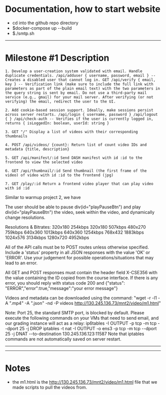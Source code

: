 # Documentation, how to start website

- cd into the github repo directory
- $docker-compose up --build
- $./smtp.sh

-----------

# Milestone #1 Description

    1. Develop a user-creation system validated with email. Handle duplicate credentials. /api/adduser { username, password, email } -- Creates a disabled user that cannot log in. GET /api/verify { email, key } -- Verification link (make sure to include the full link with parameters as part of the plain email text) with the two parameters in the query string is sent by email. Do not use a third-party mail service (e.g., gmail) for your mail server. After verifying (or not verifying) the email, redirect the user to the UI.

    2. Add cookie-based session support. Ideally, make sessions persist across server restarts. /api/login { username, password } /api/logout { } /api/check-auth -- Verifies if the user is currently logged in, returns { isLoggedIn: boolean, userId: string }

    3. GET "/" Display a list of videos with their corresponding thumbnails

    4. POST /api/videos/ {count}: Return list of count video IDs and metadata {title, description}

    5. GET /api/manifest/:id Send DASH manifest with id :id to the frontend to view the selected video

    6. GET /api/thumbnail/:id Send thumbnail (the first frame of the video) of video with id :id to the frontend (jpg)

    7. GET /play/:id Return a frontend video player that can play video with id :id

Similar to warmup project 2, we have

The user should be able to pause div(id="playPauseBtn") and play div(id="playPauseBtn") the video, seek within the video, and dynamically change resolutions.

Resolutions & Bitrates: 320x180 254kbps 320x180 507kbps 480x270 759kbps 640x360 1013kbps 640x360 1254kbps 768x432 1883kbps 1024x576 3134kbps 1280x720 4952kbps

All of the API calls must be to POST routes unless otherwise specified. Include a 'status' property in all JSON responses with the value 'OK' or 'ERROR'. Use your judgement for possible operations/situations that may lead to an error.

All GET and POST responses must contain the header field X-CSE356 with the value containing the ID copied from the course interface. If there is any error, you should reply with status code 200 and {"status": "ERROR","error":true,"message":"your error message"}

Videos and metadata can be downloaded using the command: "wget -r -l1 -A ".mp4" -A ".json" -nd -P videos http://130.245.136.73/mnt2/video/m1.html"

Note: Port 25, the standard SMTP port, is blocked by default. Please execute the following commands on your VMs that need to send email, and our grading instance will act as a relay: ip6tables -I OUTPUT -p tcp -m tcp --dport 25 -j DROP iptables -t nat -I OUTPUT -o ens3 -p tcp -m tcp --dport 25 -j DNAT --to-destination 130.245.136.123:11587 Note that iptables commands are not automatically saved on server restart.


-------------------


-------------

# Notes

- the m1.html is the http://130.245.136.73/mnt2/video/m1.html file that we made scripts to pull the videos from.
